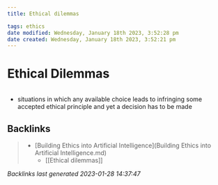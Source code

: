 ```yaml
---
title: Ethical dilemmas

tags: ethics 
date modified: Wednesday, January 18th 2023, 3:52:28 pm
date created: Wednesday, January 18th 2023, 3:52:21 pm
---
```


# Ethical Dilemmas
```toc
```

- situations in which any available choice leads to infringing some accepted ethical principle and yet a decision has to be made

## Backlinks

> - [Building Ethics into Artificial Intelligence](Building Ethics into Artificial Intelligence.md)
>   - [[Ethical dilemmas]]

_Backlinks last generated 2023-01-28 14:37:47_
